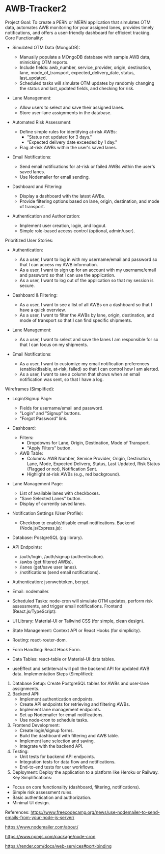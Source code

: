 # AWB-Tracker2

Project Goal: To create a PERN or MERN application that simulates OTM data, automates AWB monitoring for your assigned lanes, provides timely notifications, and offers a user-friendly dashboard for efficient tracking.
Core Functionality:

* Simulated OTM Data (MongoDB):
    * Manually populate a MOngoDB database with sample AWB data, mimicking OTM reports.
    * Include fields: awb_number, service_provider, origin, destination, lane, mode_of_transport, expected_delivery_date, status, last_updated.
    * Scheduled tasks will simulate OTM updates by randomly changing the status and last_updated fields, and checking for risk.

* Lane Management:
    * Allow users to select and save their assigned lanes.
    * Store user-lane assignments in the database.

* Automated Risk Assessment:
    * Define simple rules for identifying at-risk AWBs:
        * "Status not updated for 3 days."
        * "Expected delivery date exceeded by 1 day."
    * Flag at-risk AWBs within the user's saved lanes.

* Email Notifications:
    * Send email notifications for at-risk or failed AWBs within the user's saved lanes.
    * Use Nodemailer for email sending.

* Dashboard and Filtering:
    * Display a dashboard with the latest AWBs.
    * Provide filtering options based on lane, origin, destination, and mode of transport.

* Authentication and Authorization:
    * Implement user creation, login, and logout.
    * Simple role-based access control (optional, admin/user).


Prioritized User Stories:
* Authentication:
    * As a user, I want to log in with my username/email and password so that I can access my AWB information.
    * As a user, I want to sign up for an account with my username/email and password so that I can use the application.
    * As a user, I want to log out of the application so that my session is secure.

* Dashboard & Filtering:
    * As a user, I want to see a list of all AWBs on a dashboard so that I have a quick overview.
    * As a user, I want to filter the AWBs by lane, origin, destination, and mode of transport so that I can find specific shipments.

* Lane Management:
    * As a user, I want to select and save the lanes I am responsible for so that I can focus on my shipments.

* Email Notifications:
    * As a user, I want to customize my email notification preferences (enable/disable, at-risk, failed) so that I can control how I am alerted.
    * As a user, I want to see a column that shows when an email notification was sent, so that I have a log.

Wireframes (Simplified):
* Login/Signup Page:
    * Fields for username/email and password.
    * "Login" and "Signup" buttons.
    * "Forgot Password" link.

* Dashboard:
    * Filters:
        * Dropdowns for Lane, Origin, Destination, Mode of Transport.
        * "Apply Filters" button.
    * AWB Table:
        * Columns: AWB Number, Service Provider, Origin, Destination, Lane, Mode, Expected Delivery, Status, Last Updated, Risk Status (Flagged or not), Notification Sent.
        * Highlight at-risk AWBs (e.g., red background).

* Lane Management Page:
    * List of available lanes with checkboxes.
    * "Save Selected Lanes" button.
    * Display of currently saved lanes.

* Notification Settings (User Profile):
    * Checkbox to enable/disable email notifications.
Backend (Node.js/Express.js):

* Database: PostgreSQL (pg library).

* API Endpoints:
    * /auth/login, /auth/signup (authentication).
    * /awbs (get filtered AWBs).
    * /lanes (get/save user lanes).
    * /notifications (send email notifications).

* Authentication: jsonwebtoken, bcrypt.
* Email: nodemailer.
* Scheduled Tasks: node-cron will simulate OTM updates, perform risk assessments, and trigger email notifications.
Frontend (React.js/TypeScript):
* UI Library: Material-UI or Tailwind CSS (for simple, clean design).
* State Management: Context API or React Hooks (for simplicity).
* Routing: react-router-dom.
* Form Handling: React Hook Form.
* Data Tables: react-table or Material-UI data tables.
* useEffect and setInterval will poll the backend API for updated AWB data.
Implementation Steps (Simplified):
1. Database Setup: Create PostgreSQL tables for AWBs and user-lane assignments.
2. Backend API:
    * Implement authentication endpoints.
    * Create API endpoints for retrieving and filtering AWBs.
    * Implement lane management endpoints.
    * Set up Nodemailer for email notifications.
    * Use node-cron to schedule tasks.
3. Frontend Development:
    * Create login/signup forms.
    * Build the dashboard with filtering and AWB table.
    * Implement lane selection and saving.
    * Integrate with the backend API.
4. Testing:
    * Unit tests for backend API endpoints.
    * Integration tests for data flow and notifications.
    * End-to-end tests for user workflows.
5. Deployment: Deploy the application to a platform like Heroku or Railway.
Key Simplifications:
* Focus on core functionality (dashboard, filtering, notifications).
* Simple risk assessment rules.
* Basic authentication and authorization.
* Minimal UI design.


References:
https://www.freecodecamp.org/news/use-nodemailer-to-send-emails-from-your-node-js-server/

https://www.nodemailer.com/about/

https://www.npmjs.com/package/node-cron 

https://render.com/docs/web-services#port-binding

